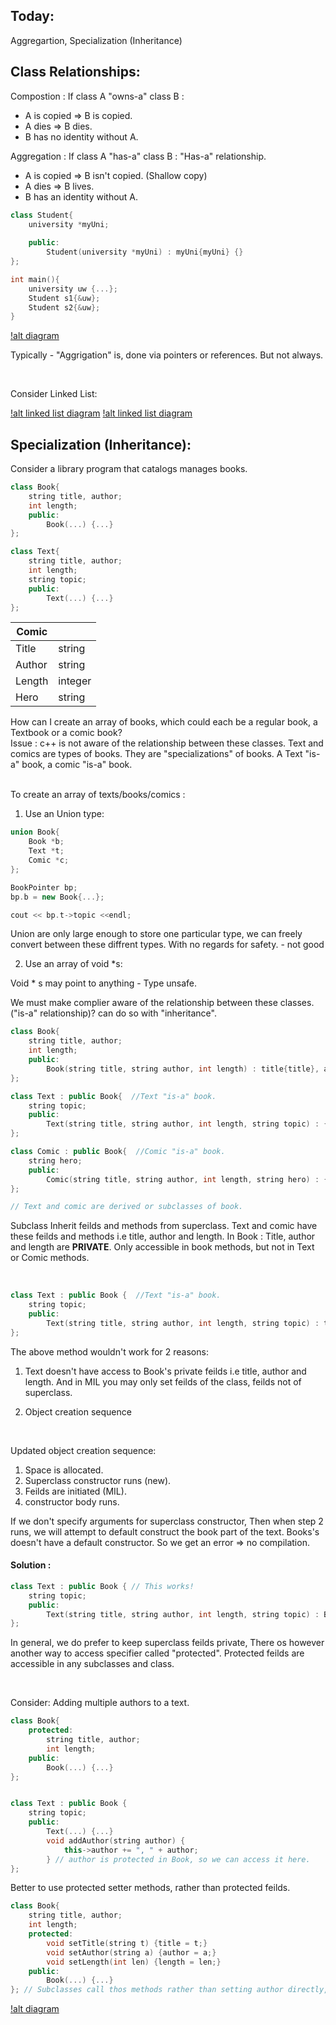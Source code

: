 ## Today:
Aggregartion, Specialization (Inheritance)

## Class Relationships:
Compostion : If class A "owns-a" class B :
   - A is copied => B is copied.
   - A dies => B dies.
   - B has no identity without A.

Aggregation : If class A "has-a" class B : "Has-a" relationship.
   - A is copied => B isn't copied. (Shallow copy)
   - A dies => B lives.
   - B has an identity without A.


```c++
class Student{
    university *myUni;
    
    public:
        Student(university *myUni) : myUni{myUni} {}
};

int main(){
    university uw {...};
    Student s1{&uw};
    Student s2{&uw};
}
```
[!alt diagram](assets/IMG_9073.jpg)


Typically - "Aggrigation" is, done via pointers or references. But not always.

<br>

Consider Linked List:

[!alt linked list diagram](assets/IMG_9074.jpg)
[!alt linked list diagram](assets/IMG_9075.jpg)

## Specialization (Inheritance): 
Consider a library program that catalogs manages books.

```c++
class Book{
    string title, author;
    int length;
    public:
        Book(...) {...}
};

class Text{
    string title, author;
    int length;
    string topic;
    public:
        Text(...) {...}
};
```

|   Comic     |               |
|-------------|---------------|
| Title       | string        |
| Author      | string        |
| Length      | integer       |
| Hero        | string        |


How can I create an array of books, which could each be a regular book, a Textbook or a comic book?
<br>
Issue : c++ is not aware of the relationship between these classes.
        Text and comics are types of books. They are "specializations" of books.
        A Text "is-a" book, a comic "is-a" book.

<br>
To create an array of texts/books/comics : 

1. Use an Union type:
```c++
union Book{
    Book *b;
    Text *t;
    Comic *c;
};

BookPointer bp;
bp.b = new Book{...};

cout << bp.t->topic <<endl;
```
Union are only large enough to store one particular type, we can freely convert between these diffrent types. With no regards for safety. - not good


2. Use an array of void *s:

Void * s may point to anything - Type unsafe.

We must make complier aware of the relationship between these classes.("is-a" relationship)?
can do so with "inheritance".

```c++
class Book{
    string title, author;
    int length;
    public:
        Book(string title, string author, int length) : title{title}, author{author}, length{length} {}
};

class Text : public Book{  //Text "is-a" book.
    string topic;
    public:
        Text(string title, string author, int length, string topic) : {...}
};

class Comic : public Book{  //Comic "is-a" book.
    string hero;
    public:
        Comic(string title, string author, int length, string hero) : {...}
};

// Text and comic are derived or subclasses of book.
```
Subclass Inherit feilds and methods from superclass. Text and comic have these feilds and methods i.e title, author and length. In Book : Title, author and length are **PRIVATE**. Only accessible in book methods, but not in Text or Comic methods.

<br>

```c++
class Text : public Book {  //Text "is-a" book.
    string topic;
    public:
        Text(string title, string author, int length, string topic) : title{title}, author{author}, length{length}, topic{topic} {}
};
```

The above method wouldn't work for 2 reasons:
1. Text doesn't have access to Book's private feilds i.e title, author and length. And in MIL you may only set feilds of the class, 
    feilds not of superclass.

2. Object creation sequence

<br>

Updated object creation sequence:
1. Space is allocated.
2. Superclass constructor runs (new).
3. Feilds are initiated (MIL).
4. constructor body runs.

If we don't specify arguments for superclass constructor, Then when step 2 runs, we will attempt to default construct the book part of the text. Books's doesn't have a default constructor. So we get an error => no compilation.

#### Solution :
```c++
class Text : public Book { // This works!
    string topic;
    public:
        Text(string title, string author, int length, string topic) : Book{title, author, length}, topic{topic} {}
};
```
In general, we do prefer to keep superclass feilds private, There os however another way to access specifier called "protected". Protected feilds are accessible in any subclasses and class.

<br>

Consider: Adding multiple authors to a text.
```c++
class Book{
    protected:
        string title, author;
        int length;
    public:
        Book(...) {...}
};


class Text : public Book {
    string topic;
    public:
        Text(...) {...}
        void addAuthor(string author) {
            this->author += ", " + author;
        } // author is protected in Book, so we can access it here.
};
```

Better to use protected setter methods, rather than protected feilds.

```c++
class Book{
    string title, author;
    int length;
    protected:
        void setTitle(string t) {title = t;}
        void setAuthor(string a) {author = a;}
        void setLength(int len) {length = len;}
    public:
        Book(...) {...}
}; // Subclasses call thos methods rather than setting author directly, or use any other method to set feilds.
```

[!alt diagram](assets/IMG_9076.jpg)